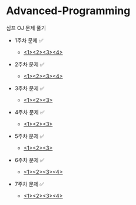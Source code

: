 # Advanced-Programming

심프 OJ 문제 풀기

+ 1주차 문제 ✅️
  + [<1>](https://github.com/hoeyoon/Advanced-Programming/blob/master/1%20week/N1.cpp)[<2>](https://github.com/hoeyoon/Advanced-Programming/blob/master/1%20week/N2.cpp)[<3>](https://github.com/hoeyoon/Advanced-Programming/blob/master/1%20week/N3.cpp)[<4>](https://github.com/hoeyoon/Advanced-Programming/blob/master/1%20week/N4.cpp)

+ 2주차 문제 ✅️
  + [<1>](https://github.com/hoeyoon/Advanced-Programming/blob/master/2%20week/N1.cpp)[<2>](https://github.com/hoeyoon/Advanced-Programming/blob/master/2%20week/N2.cpp)[<3>](https://github.com/hoeyoon/Advanced-Programming/blob/master/1%20week/N3.cpp)[<4>](https://github.com/hoeyoon/Advanced-Programming/blob/master/1%20week/N4.cpp)
 
+ 3주차 문제 ✅️
  + [<1>](https://github.com/hoeyoon/Advanced-Programming/blob/master/3%20week/N1.cpp)[<2>](https://github.com/hoeyoon/Advanced-Programming/blob/master/3%20week/N2.cpp)[<3>](https://github.com/hoeyoon/Advanced-Programming/blob/master/3%20week/N3.cpp)

+ 4주차 문제 ✅️
  + [<1>](https://github.com/hoeyoon/Advanced-Programming/blob/master/4%20week/N1.cpp)[<2>](https://github.com/hoeyoon/Advanced-Programming/blob/master/4%20week/N2.cpp)[<3>](https://github.com/hoeyoon/Advanced-Programming/blob/master/4%20week/N3.cpp)

+ 5주차 문제 ✅️
  + [<1>](https://github.com/hoeyoon/Advanced-Programming/blob/master/5%20week/N1.cpp)[<2>](https://github.com/hoeyoon/Advanced-Programming/blob/master/5%20week/N2.cpp)[<3>](https://github.com/hoeyoon/Advanced-Programming/blob/master/5%20week/N3.cpp)

+ 6주차 문제 ✅️
  + [<1>](https://github.com/hoeyoon/Advanced-Programming/blob/master/6%20week/N1.cpp)[<2>](https://github.com/hoeyoon/Advanced-Programming/blob/master/6%20week/N2.cpp)[<3>](https://github.com/hoeyoon/Advanced-Programming/blob/master/6%20week/N3.cpp)[<4>](https://github.com/hoeyoon/Advanced-Programming/blob/master/6%20week/N4.cpp)

+ 7주차 문제 ✅️
  + [<1>](https://github.com/hoeyoon/Advanced-Programming/blob/master/7%20week/N1.cpp)[<2>](https://github.com/hoeyoon/Advanced-Programming/blob/master/7%20week/N2.cpp)[<3>](https://github.com/hoeyoon/Advanced-Programming/blob/master/7%20week/N3.cpp)[<4>](https://github.com/hoeyoon/Advanced-Programming/blob/master/7%20week/N4.cpp)